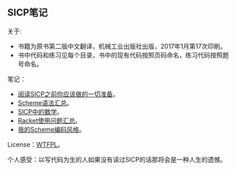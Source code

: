 ## SICP笔记

关于:
- 书籍为原书第二版中文翻译，机械工业出版社出版，2017年1月第17次印刷。
- 书中代码和练习见每个目录，书中的现有代码按照页码命名，练习代码按照题号命名。

笔记：
- [阅读SICP之前你应该做的一切准备](Notes/GetReadyForReading.md)。
- [Scheme语法汇总](Notes/SchemeSyntax.md)。
- [SICP中的数学](Notes/MathmeticsInSICP.md)。
- [Racket使用问题汇总](Notes/UsingRacket.md)。
- [我的Scheme编码风格](Notes/MySchemeCodingStyle.md)。

License：[WTFPL](LICENSE)。

个人感受：以写代码为生的人如果没有读过SICP的话那将会是一种人生的遗憾。